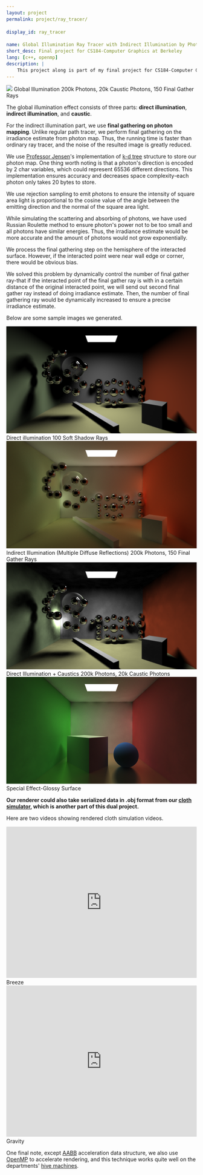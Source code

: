 ```yaml
---
layout: project
permalink: project/ray_tracer/

display_id: ray_tracer

name: Global Illumination Ray Tracer with Indirect Illumination by Photon Mapping
short_desc: Final project for CS184-Computer Graphics at Berkeley
lang: [c++, openmp]
description: |
    This project along is part of my final project for CS184-Computer Graphics at Berkeley. We created this ray tracer renderer with "photon mapping" technique to achieve various realistic effects. This renderer could take serialized data from our <a href="/project/cloth_sim/">cloth simulator</a>.
---
```

<img src="../../images/projects/ray_tracer/gi.png" class="show_proj_img">
Global Illumination
200k Photons, 20k Caustic Photons, 150 Final Gather Rays
<br>

The global illumination effect consists of three parts: **direct illumination**, **indirect illumination**, and **caustic**.

For the indirect illumination part, we use **final gathering on photon mapping**. Unlike regular path tracer, we perform final gathering on the irradiance estimate from photon map. Thus, the running time is faster than ordinary ray tracer, and the noise of the resulted image is greatly reduced.

We use [Professor Jensen](http://graphics.ucsd.edu/~henrik/)'s implementation of [k-d tree](http://graphics.ucsd.edu/courses/cse168_s06/ucsd/photonmap.cc) structure to store our photon map. One thing worth noting is that a photon's direction is encoded by 2 char variables, which could represent 65536 different directions. This implementation ensures accuracy and decreases space complexity-each photon only takes 20 bytes to store.

We use rejection sampling to emit photons to ensure the intensity of square area light is proportional to the cosine value of the angle between the emitting direction and the normal of the square area light.

While simulating the scattering and absorbing of photons, we have used Russian Roulette method to ensure photon's power not to be too small and all photons have similar energies. Thus, the irradiance estimate would be more accurate and the amount of photons would not grow exponentially.

We process the final gathering step on the hemisphere of the interacted surface. However, if the interacted point were near wall edge or corner, there would be obvious bias. 

We solved this problem by dynamically control the number of final gather ray-that if the interacted point of the final gather ray is with in a certain distance of the original interacted point, we will send out second final gather ray instead of doing irradiance estimate. Then, the number of final gathering ray would be dynamically increased to ensure a precise irradiance estimate.

Below are some sample images we generated.

<img src="../../images/projects/ray_tracer/di.png" class="show_proj_img">
Direct illumination
100 Soft Shadow Rays
<br>

<img src="../../images/projects/ray_tracer/ii.png" class="show_proj_img">
Indirect Illumination (Multiple Diffuse Reflections)
200k Photons, 150 Final Gather Rays
<br>

<img src="../../images/projects/ray_tracer/di_ca.png" class="show_proj_img">
Direct Illumination + Caustics
200k Photons, 20k Caustic Photons
<br>

<img src="../../images/projects/ray_tracer/gf.png" class="show_proj_img">
Special Effect-Glossy Surface

**Our renderer could also take serialized data in .obj format from our <a href="/project/cloth_sim/">cloth simulator</a>, which is another part of this dual project.**

Here are two videos showing rendered cloth simulation videos.
<iframe width="100%" height="400" src="http://www.youtube.com/embed/vHHDwwqTLlc?vq=hd720&rel=0&theme=light" frameborder="0"></iframe>
Breeze

<iframe width="100%" height="400" src="http://www.youtube.com/embed/IsyFa5dMyHM?vq=hd720&rel=0&theme=light" frameborder="0"></iframe>
Gravity

One final note, except [AABB](http://kreationsedge.net/?page_id=27) acceleration data structure, we also use [OpenMP](http://openmp.org/wp/) to accelerate rendering, and this technique works 
quite well on the departments' [hive machines](http://inst.eecs.berkeley.edu/cgi-bin/clients.cgi?choice=330soda).

